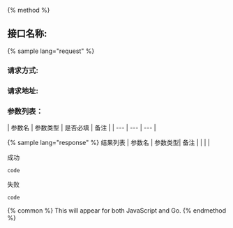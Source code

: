 {% method %}
## 接口名称:
{% sample lang="request" %}
### 请求方式:
### 请求地址:
### 参数列表：
| 参数名 | 参数类型 | 是否必填 | 备注 |
| --- | --- | --- |

{% sample lang="response" %}
结果列表
| 参数名 | 参数类型| 备注 |
| | | 

成功 
```
code
```
失败
```
code
```

{% common %}
This will appear for both JavaScript and Go.
{% endmethod %}